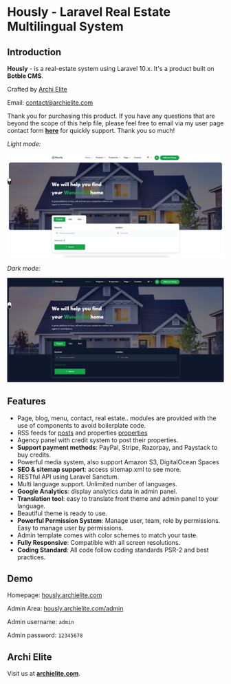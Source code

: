 # Hously - Laravel Real Estate Multilingual System

## Introduction

**Hously** - is a real-estate system using Laravel 10.x. It's a product built on **Botble CMS**.

Crafted by [Archi Elite](https://archielite.com)

Email: [contact@archielite.com](mailto:contact@archielite.com)

Thank you for purchasing this product. If you have any questions that are beyond the scope of this help file, please feel free to email via my user page contact form [**here**](https://support.archielite.com) for quickly support. Thank you so much!

*Light mode:*

![](./images/overview.jpeg)

*Dark mode:*

![](./images/overview-dark.jpeg)

## Features

- Page, blog, menu, contact, real estate.. modules are provided with the use of components to avoid boilerplate code.
- RSS feeds for [posts](https://hously.archielite.com/feed/posts) and properties [properties](https://hously.archielite.com/feed/properties)
- Agency panel with credit system to post their properties.
- **Support payment methods**: PayPal, Stripe, Razorpay, and Paystack to buy credits.
- Powerful media system, also support Amazon S3, DigitalOcean Spaces
- **SEO & sitemap support**: access sitemap.xml to see more.
- RESTful API using Laravel Sanctum.
- Multi language support. Unlimited number of languages.
- **Google Analytics**: display analytics data in admin panel.
- **Translation tool**: easy to translate front theme and admin panel to your language.
- Beautiful theme is ready to use.
- **Powerful Permission System**: Manage user, team, role by permissions. Easy to manage user by permissions.
- Admin template comes with color schemes to match your taste.
- **Fully Responsive**: Compatible with all screen resolutions.
- **Coding Standard**: All code follow coding standards PSR-2 and best practices.

## Demo

Homepage: [hously.archielite.com](https://hously.archielite.com)

Admin Area: [hously.archielite.com/admin](https://hously.archielite.com/admin)

Admin username: `admin`

Admin password: `12345678`

## Archi Elite

Visit us at [**archielite.com**](https://archielite.com).
